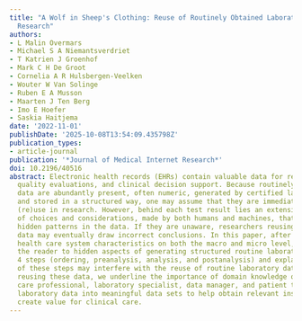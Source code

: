 ```yaml
---
title: "A Wolf in Sheep's Clothing: Reuse of Routinely Obtained Laboratory Data in
  Research"
authors:
- L Malin Overmars
- Michael S A Niemantsverdriet
- T Katrien J Groenhof
- Mark C H De Groot
- Cornelia A R Hulsbergen-Veelken
- Wouter W Van Solinge
- Ruben E A Musson
- Maarten J Ten Berg
- Imo E Hoefer
- Saskia Haitjema
date: '2022-11-01'
publishDate: '2025-10-08T13:54:09.435798Z'
publication_types:
- article-journal
publication: '*Journal of Medical Internet Research*'
doi: 10.2196/40516
abstract: Electronic health records (EHRs) contain valuable data for reuse in science,
  quality evaluations, and clinical decision support. Because routinely obtained laboratory
  data are abundantly present, often numeric, generated by certified laboratories,
  and stored in a structured way, one may assume that they are immediately fit for
  (re)use in research. However, behind each test result lies an extensive context
  of choices and considerations, made by both humans and machines, that introduces
  hidden patterns in the data. If they are unaware, researchers reusing routine laboratory
  data may eventually draw incorrect conclusions. In this paper, after discussing
  health care system characteristics on both the macro and micro level, we introduce
  the reader to hidden aspects of generating structured routine laboratory data in
  4 steps (ordering, preanalysis, analysis, and postanalysis) and explain how each
  of these steps may interfere with the reuse of routine laboratory data. As researchers
  reusing these data, we underline the importance of domain knowledge of the health
  care professional, laboratory specialist, data manager, and patient to turn routine
  laboratory data into meaningful data sets to help obtain relevant insights that
  create value for clinical care.
---
```

